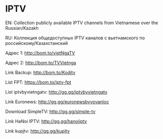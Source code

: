 # IPTV
EN: Collection publicly available IPTV channels from Vietnamese over the Russian/Kazakh

RU: Коллекция общедоступных IPTV каналов с вьетнамского по российскому/Казахстанский

Адрес 1: http://bom.to/vietNgaTV

Адрес 2: http://bom.to/TVVietnga

Link Backup: http://bom.to/Koditv

List FPT: https://bom.to/iptv-fpt

List iptvbyvietngatv: http://gg.gg/iptvbyvietngatv

Link Euronews: http://gg.gg/euronewsbyvovanloc

Download SimpleTV: http://gg.gg/simple-tv

Link HaNoi IPTV: http://gg.gg/hanoiiptv

Link kupjtv: http://gg.gg/kupjtv

